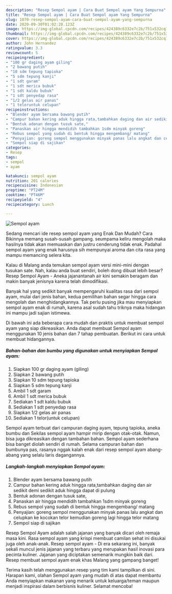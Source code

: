 ```yaml
---
description: "Resep Sempol ayam | Cara Buat Sempol ayam Yang Sempurna"
title: "Resep Sempol ayam | Cara Buat Sempol ayam Yang Sempurna"
slug: 1070-resep-sempol-ayam-cara-buat-sempol-ayam-yang-sempurna
date: 2020-09-30T01:02:28.123Z
image: https://img-global.cpcdn.com/recipes/424389c6332e7c2b/751x532cq70/sempol-ayam-foto-resep-utama.jpg
thumbnail: https://img-global.cpcdn.com/recipes/424389c6332e7c2b/751x532cq70/sempol-ayam-foto-resep-utama.jpg
cover: https://img-global.cpcdn.com/recipes/424389c6332e7c2b/751x532cq70/sempol-ayam-foto-resep-utama.jpg
author: John Hernandez
ratingvalue: 3.3
reviewcount: 5
recipeingredient:
- "100 gr daging ayam giling"
- "2 bawang putih"
- "10 sdm tepung tapioka"
- "5 sdm tepung kanji"
- "1 sdt garam"
- "1 sdt merica bubuk"
- "1 sdt kaldu bubuk"
- "1 sdt penyedap rasa"
- "1/2 gelas air panas"
- "1 teloruntuk celupan"
recipeinstructions:
- "Blender ayam bersama bawang putih"
- "Campur bahan kering aduk hingga rata,tambahkan daging dan air sedikit demi sedikit aduk hingga dapat di pulung"
- "Bentuk adonan dengan tusuk sate,"
- "Panaskan air hingga mendidih tambahkan 1sdm minyak goreng"
- "Rebus sempol yang sudah di bentuk hingga mengembang/ matang"
- "Penyajian: goreng sempol menggunakan minyak panas lalu angkat dan celupkan ke kocokan telor kemudian goreng lagi hingga telor matang"
- "Sempol siap di sajikan"
categories:
- Resep
tags:
- sempol
- ayam

katakunci: sempol ayam 
nutrition: 201 calories
recipecuisine: Indonesian
preptime: "PT24M"
cooktime: "PT46M"
recipeyield: "4"
recipecategory: Lunch

---
```



![Sempol ayam](https://img-global.cpcdn.com/recipes/424389c6332e7c2b/751x532cq70/sempol-ayam-foto-resep-utama.jpg)

Sedang mencari ide resep sempol ayam yang Enak Dan Mudah? Cara Bikinnya memang susah-susah gampang. seumpama keliru mengolah maka hasilnya tidak akan memuaskan dan justru cenderung tidak enak. Padahal sempol ayam yang enak harusnya sih mempunyai aroma dan cita rasa yang mampu memancing selera kita.

Kalau di Malang anda temukan sempol ayam versi mini-mini dengan tusukan sate. Nah, kalau anda buat sendiri, boleh dong dibuat lebih besar? Resep Sempol Ayam - Aneka jajanantanah air kini semakin beragam dan makin banyak jenisnya karena telah dimodifikasi.

Banyak hal yang sedikit banyak mempengaruhi kualitas rasa dari sempol ayam, mulai dari jenis bahan, kedua pemilihan bahan segar hingga cara mengolah dan menghidangkannya. Tak perlu pusing jika mau menyiapkan sempol ayam enak di rumah, karena asal sudah tahu triknya maka hidangan ini mampu jadi sajian istimewa.


Di bawah ini ada beberapa cara mudah dan praktis untuk membuat sempol ayam yang siap dikreasikan. Anda dapat membuat Sempol ayam menggunakan 10 jenis bahan dan 7 tahap pembuatan. Berikut ini cara untuk membuat hidangannya.

<!--inarticleads1-->

##### Bahan-bahan dan bumbu yang digunakan untuk menyiapkan Sempol ayam:

1. Siapkan 100 gr daging ayam (giling)
1. Siapkan 2 bawang putih
1. Siapkan 10 sdm tepung tapioka
1. Siapkan 5 sdm tepung kanji
1. Ambil 1 sdt garam
1. Ambil 1 sdt merica bubuk
1. Sediakan 1 sdt kaldu bubuk
1. Sediakan 1 sdt penyedap rasa
1. Siapkan 1/2 gelas air panas
1. Sediakan 1 telor(untuk celupan)


Sempol ayam terbuat dari campuran daging ayam, tepung tapioka, aneka bumbu dan Sekilas sempol ayam hampir mirip dengan otak-otak. Namun, bisa juga dikreasikan dengan tambahan bahan. Sempol ayam sederhana bisa banget diolah sendiri di rumah. Selama campuran bahan dan bumbunya pas, rasanya nggak kalah enak dari resep sempol ayam abang-abang yang selalu laris dagangannya. 

<!--inarticleads2-->

##### Langkah-langkah menyiapkan Sempol ayam:

1. Blender ayam bersama bawang putih
1. Campur bahan kering aduk hingga rata,tambahkan daging dan air sedikit demi sedikit aduk hingga dapat di pulung
1. Bentuk adonan dengan tusuk sate,
1. Panaskan air hingga mendidih tambahkan 1sdm minyak goreng
1. Rebus sempol yang sudah di bentuk hingga mengembang/ matang
1. Penyajian: goreng sempol menggunakan minyak panas lalu angkat dan celupkan ke kocokan telor kemudian goreng lagi hingga telor matang
1. Sempol siap di sajikan


Resep Sempol Ayam adalah salah jajanan yang banyak dicari oleh remaja masa kini. Rasa sempol ayam yang krispi membuat camilan sehat ini disukai juga oleh anak-anak. Resep sempol ayam - Di era sekarang ini, banyak sekali muncul jenis jajanan yang terbaru yang merupakan hasil inovasi para pecinta kuliner. Jajanan yang diciptakan semenarik mungkin baik dari. Resep membuat sempol ayam enak khas Malang yang gampang banget! 

Terima kasih telah menggunakan resep yang tim kami tampilkan di sini. Harapan kami, olahan Sempol ayam yang mudah di atas dapat membantu Anda menyiapkan makanan yang menarik untuk keluarga/teman maupun menjadi inspirasi dalam berbisnis kuliner. Selamat mencoba!
